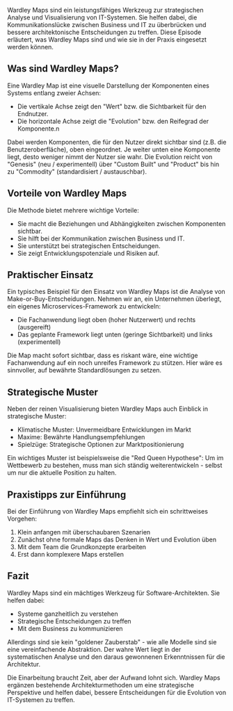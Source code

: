Wardley Maps sind ein leistungsfähiges Werkzeug zur strategischen Analyse und Visualisierung von IT-Systemen. Sie helfen dabei, die Kommunikationslücke zwischen Business und IT zu überbrücken und bessere architektonische Entscheidungen zu treffen. Diese Episode erläutert, was Wardley Maps sind und wie sie in der Praxis eingesetzt werden können.

## Was sind Wardley Maps?

Eine Wardley Map ist eine visuelle Darstellung der Komponenten eines Systems entlang zweier Achsen:

- Die vertikale Achse zeigt den "Wert" bzw. die Sichtbarkeit für den Endnutzer.
- Die horizontale Achse zeigt die "Evolution" bzw. den Reifegrad der Komponente.n

Dabei werden Komponenten, die für den Nutzer direkt sichtbar sind (z.B. die Benutzeroberfläche), oben eingeordnet. Je weiter unten eine Komponente liegt, desto weniger nimmt der Nutzer sie wahr. Die Evolution reicht von "Genesis" (neu / experimentell) über "Custom Built" und "Product" bis hin zu "Commodity" (standardisiert / austauschbar).

## Vorteile von Wardley Maps

Die Methode bietet mehrere wichtige Vorteile:

- Sie macht die Beziehungen und Abhängigkeiten zwischen Komponenten sichtbar.
- Sie hilft bei der Kommunikation zwischen Business und IT.
- Sie unterstützt bei strategischen Entscheidungen.
- Sie zeigt Entwicklungspotenziale und Risiken auf.

## Praktischer Einsatz

Ein typisches Beispiel für den Einsatz von Wardley Maps ist die Analyse von Make-or-Buy-Entscheidungen. Nehmen wir an, ein Unternehmen überlegt, ein eigenes Microservices-Framework zu entwickeln:

- Die Fachanwendung liegt oben (hoher Nutzerwert) und rechts (ausgereift)
- Das geplante Framework liegt unten (geringe Sichtbarkeit) und links (experimentell) 

Die Map macht sofort sichtbar, dass es riskant wäre, eine wichtige Fachanwendung auf ein noch unreifes Framework zu stützen. Hier wäre es sinnvoller, auf bewährte Standardlösungen zu setzen.

## Strategische Muster

Neben der reinen Visualisierung bieten Wardley Maps auch Einblick in strategische Muster:

- Klimatische Muster: Unvermeidbare Entwicklungen im Markt
- Maxime: Bewährte Handlungsempfehlungen
- Spielzüge: Strategische Optionen zur Marktpositionierung

Ein wichtiges Muster ist beispielsweise die "Red Queen Hypothese": Um im Wettbewerb zu bestehen, muss man sich ständig weiterentwickeln - selbst um nur die aktuelle Position zu halten.

## Praxistipps zur Einführung

Bei der Einführung von Wardley Maps empfiehlt sich ein schrittweises Vorgehen:

1. Klein anfangen mit überschaubaren Szenarien
2. Zunächst ohne formale Maps das Denken in Wert und Evolution üben
3. Mit dem Team die Grundkonzepte erarbeiten
4. Erst dann komplexere Maps erstellen

## Fazit 

Wardley Maps sind ein mächtiges Werkzeug für Software-Architekten. Sie helfen dabei:
- Systeme ganzheitlich zu verstehen
- Strategische Entscheidungen zu treffen
- Mit dem Business zu kommunizieren

Allerdings sind sie kein "goldener Zauberstab" - wie alle Modelle sind sie eine vereinfachende Abstraktion. Der wahre Wert liegt in der systematischen Analyse und den daraus gewonnenen Erkenntnissen für die Architektur.

Die Einarbeitung braucht Zeit, aber der Aufwand lohnt sich. Wardley Maps ergänzen bestehende Architekturmethoden um eine strategische Perspektive und helfen dabei, bessere Entscheidungen für die Evolution von IT-Systemen zu treffen.
